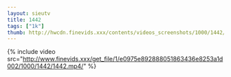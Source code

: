 ```yaml
--- 
layout: sieutv
title: 1442
tags: ["1k"]
thumb: http://hwcdn.finevids.xxx/contents/videos_screenshots/1000/1442/preview.mp4.jpg
---
```

{% include video src="http://www.finevids.xxx/get_file/1/e0975e892888051863436e8253a1d002/1000/1442/1442.mp4/" %} 
